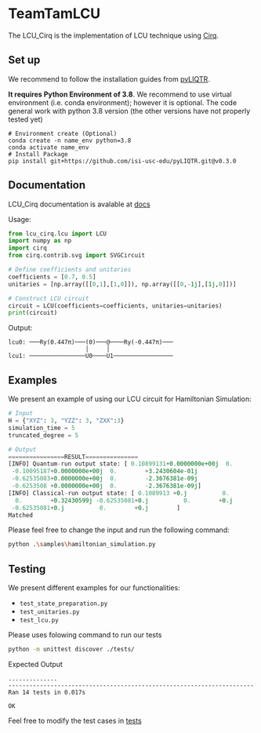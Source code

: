 # TeamTamLCU
The LCU_Cirq is the implementation of LCU technique using [Cirq](https://github.com/quantumlib/Cirq/).

## Set up


We recommend to follow the installation guides from [pyLIQTR](https://github.com/isi-usc-edu/pyLIQTR/tree/v0.3.0). 

**It requires Python Environment of 3.8**. We recommend to use virtual environment (i.e. conda environment); however it is optional.
The code general work with python 3.8 version (the other versions have not properly tested yet)
```
# Environment create (Optional)
conda create -n name_env python=3.8
conda activate name_env
# Install Package
pip install git+https://github.com/isi-usc-edu/pyLIQTR.git@v0.3.0
```
## Documentation
LCU_Cirq documentation is avalable at [docs](./docs/)

Usage:
```python
from lcu_cirq.lcu import LCU
import numpy as np
import cirq
from cirq.contrib.svg import SVGCircuit

# Define coefficients and unitaries
coefficients = [0.7, 0.5]
unitaries = [np.array([[0,1],[1,0]]), np.array([[0,-1j],[1j,0]])]

# Construct LCU circuit
circuit = LCU(coefficients=coefficients, unitaries=unitaries)
print(circuit)
```

Output:

```
lcu0: ───Ry(0.447π)───(0)───@────Ry(-0.447π)───
                      │     │
lcu1: ────────────────U0────U1─────────────────
```

## Examples
We present an example of using our LCU circuit for Hamiltonian Simulation:
```python
# Input
H = {"XYZ": 3, "YZZ": 3, "ZXX":3}
simulation_time = 5
truncated_degree = 5

# Output
================RESULT===============
[INFO] Quantum-run output state: [ 0.10899131+0.0000000e+00j  0.        -3.0104485e-01j
 -0.10095187+0.0000000e+00j  0.        +3.2430604e-01j
 -0.62535083+0.0000000e+00j  0.        -2.3676381e-09j
 -0.6253508 +0.0000000e+00j  0.        -2.3676381e-09j]
[INFO] Classical-run output state: [ 0.1089913 +0.j          0.        -0.30104481j -0.10095187+0.j
  0.        +0.32430599j -0.62535081+0.j          0.        +0.j
 -0.62535081+0.j          0.        +0.j        ]
Matched
```

Please feel free to change the input and run the following command:
```bash
python .\samples\hamiltonian_simulation.py
```

## Testing
We present different examples for our functionalities:

- `test_state_preparation.py`  
- `test_unitaries.py`
- `test_lcu.py` 

Please uses folowing command to run our tests
```bash
python -m unittest discover ./tests/
```

Expected Output
```
..............
----------------------------------------------------------------------
Ran 14 tests in 0.017s

OK
```

Feel free to modify the test cases in [tests](./tests/) 